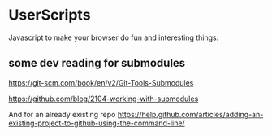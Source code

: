 # UserScripts
Javascript to make your browser do fun and interesting things. 



## some dev reading for submodules
https://git-scm.com/book/en/v2/Git-Tools-Submodules

https://github.com/blog/2104-working-with-submodules

And for an already existing repo
https://help.github.com/articles/adding-an-existing-project-to-github-using-the-command-line/
